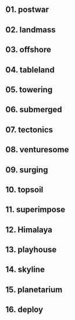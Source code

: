 ## 01. postwar

## 02. landmass

## 03. offshore

## 04. tableland

## 05. towering

## 06. submerged

## 07. tectonics

## 08. venturesome

## 09. surging

## 10. topsoil

## 11. superimpose

## 12. Himalaya

## 13. playhouse

## 14. skyline

## 15. planetarium

## 16. deploy